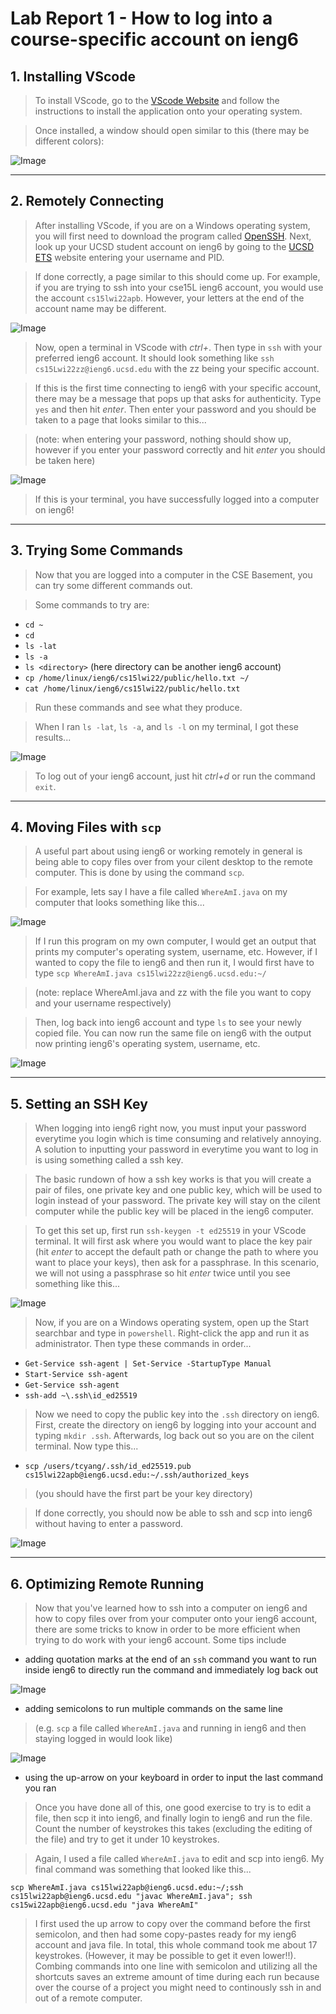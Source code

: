 # Lab Report 1 - How to log into a course-specific account on ieng6

## 1. Installing VScode

>To install VScode, go to the [VScode Website](https://code.visualstudio.com/) and follow the instructions to install the application onto your operating system. 

>Once installed, a window should open similar to this (there may be different colors):

![Image](Lab-Report-1-Photos\vscode-ss.png)

---
## 2. Remotely Connecting

>After installing VScode, if you are on a Windows operating system, you will first need to download the program called
[OpenSSH](https://docs.microsoft.com/en-us/windows-server/administration/openssh/openssh_install_firstuse). Next, look up your UCSD student account on ieng6 by going to the [UCSD ETS](https://sdacs.ucsd.edu/~icc/index.php) website entering your username and PID.

>If done correctly, a page similar to this should come up. For example, if you are trying to ssh into your cse15L ieng6 account, you would use the account `cs15lwi22apb`. However, your letters at the end of the account name may be different.

![Image](Lab-Report-1-Photos\ucsd-ets.png)

>Now, open a terminal in VScode with *ctrl+*. Then type in `ssh` with your preferred ieng6 account. It should look something like `ssh cs15Lwi22zz@ieng6.ucsd.edu` with the zz being your specific account. 

>If this is the first time connecting to ieng6 with your specific account, there may be a message that pops up that asks for authenticity. Type `yes` and then hit *enter*. Then enter your password and you should be taken to a page that looks similar to this...

>(note: when entering your password, nothing should show up, however if you enter your password correctly and hit *enter* you should be taken here)

![Image](Lab-Report-1-Photos\ssh-in.png)

>If this is your terminal, you have successfully logged into a computer on ieng6!

---
## 3. Trying Some Commands

>Now that you are logged into a computer in the CSE Basement, you can try some different commands out.

>Some commands to try are:

* `cd ~`
* `cd`
* `ls -lat`
* `ls -a`
* `ls <directory>` (here directory can be another ieng6 account)
* `cp /home/linux/ieng6/cs15lwi22/public/hello.txt ~/`
* `cat /home/linux/ieng6/cs15lwi22/public/hello.txt`

>Run these commands and see what they produce.

>When I ran `ls -lat`, `ls -a`, and `ls -l` on my terminal, I got these results...

![Image](Lab-Report-1-Photos\random-commands.png)

>To log out of your ieng6 account, just hit *ctrl+d* or run the command `exit`.

---
## 4. Moving Files with `scp`

>A useful part about using ieng6 or working remotely in general is being able to copy files over from your cilent desktop to the remote computer. This is done by using the command `scp`.

>For example, lets say I have a file called `WhereAmI.java` on my computer that looks something like this...

![Image](Lab-Report-1-Photos\whereamifile.png)

>If I run this program on my own computer, I would get an output that prints my computer's operating system, username, etc. However, if I wanted to copy the file to ieng6 and then run it, I would first have to type `scp WhereAmI.java cs15lwi22zz@ieng6.ucsd.edu:~/` 

>(note: replace WhereAmI.java and zz with the file you want to copy and your username respectively)

>Then, log back into ieng6 account and type `ls` to see your newly copied file. You can now run the same file on ieng6 with the output now printing ieng6's operating system, username, etc.

![Image](Lab-Report-1-Photos\running-an-scp-file.png)

---
## 5. Setting an SSH Key

>When logging into ieng6 right now, you must input your password everytime you login which is time consuming and relatively annoying. A solution to inputting your password in everytime you want to log in is using something called a ssh key. 

>The basic rundown of how a ssh key works is that you will create a pair of files, one private key and one public key, which will be used to login instead of your password. The private key will stay on the cilent computer while the public key will be placed in the ieng6 computer.

>To get this set up, first run `ssh-keygen -t ed25519` in your VScode terminal. It will first ask where you would want to place the key pair (hit *enter* to accept the default path or change the path to where you want to place your keys), then ask for a passphrase. In this scenario, we will not using a passphrase so hit *enter* twice until you see something like this...

![Image](Lab-Report-1-Photos\keygen.png)

>Now, if you are on a Windows operating system, open up the Start searchbar and type in `powershell`. Right-click the app and run it as administrator. Then type these commands in order...

* `Get-Service ssh-agent | Set-Service -StartupType Manual`
* `Start-Service ssh-agent`
* `Get-Service ssh-agent`
* `ssh-add ~\.ssh\id_ed25519`

>Now we need to copy the public key into the `.ssh` directory on ieng6. First, create the directory on ieng6 by logging into your account and typing `mkdir .ssh`. Afterwards, log back out so you are on the cilent terminal. Now type this...

* `scp /users/tcyang/.ssh/id_ed25519.pub cs15lwi22apb@ieng6.ucsd.edu:~/.ssh/authorized_keys`

>(you should have the first part be your key directory)

>If done correctly, you should now be able to ssh and scp into ieng6 without having to enter a password.

![Image](Lab-Report-1-Photos\ssh-without-password.png)

---
## 6. Optimizing Remote Running

>Now that you've learned how to ssh into a computer on ieng6 and how to copy files over from your computer onto your ieng6 account, there are some tricks to know in order to be more efficient when trying to do work with your ieng6 account. Some tips include

* adding quotation marks at the end of an `ssh` command you want to run inside ieng6 to directly run the command and immediately log back out

![Image](Lab-Report-1-Photos\quotation-marks.png)

* adding semicolons to run multiple commands on the same line

>(e.g. `scp` a file called `WhereAmI.java` and running in ieng6 and then staying logged in would look like)

![Image](Lab-Report-1-Photos\big-gamer-move.png)

* using the up-arrow on your keyboard in order to input the last command you ran

>Once you have done all of this, one good exercise to try is to edit a file, then scp it into ieng6, and finally login to ieng6 and run the file. Count the number of keystrokes this takes (excluding the editing of the file) and try to get it under 10 keystrokes. 

>Again, I used a file called `WhereAmI.java` to edit and scp into ieng6. My final command was something that looked like this...

`scp WhereAmI.java cs15lwi22apb@ieng6.ucsd.edu:~/;ssh cs15lwi22apb@ieng6.ucsd.edu "javac WhereAmI.java"; ssh cs15wi22apb@ieng6.ucsd.edu "java WhereAmI"`

>I first used the up arrow to copy over the command before the first semicolon, and then had some copy-pastes ready for my ieng6 account and java file. In total, this whole command took me about 17 keystrokes. (However, it may be possible to get it even lower!!). Combing commands into one line with semicolon and utilizing all the shortcuts saves an extreme amount of time during each run because over the course of a project you might need to continously ssh in and out of a remote computer. 